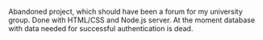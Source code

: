 Abandoned project, which should have been a forum for my university group.
Done with HTML/CSS and Node.js server.
At the moment database with data needed for successful authentication is dead.